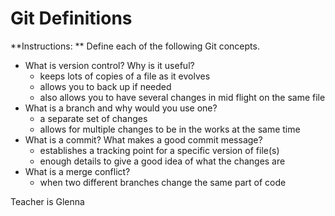 # Git Definitions

**Instructions: ** Define each of the following Git concepts.

* What is version control?  Why is it useful?
    - keeps lots of copies of a file as it evolves
    - allows you to back up if needed
    - also allows you to have several changes in mid flight on the same file
* What is a branch and why would you use one?
    - a separate set of changes
    - allows for multiple changes to be in the works at the same time
* What is a commit? What makes a good commit message?
    - establishes a tracking point for a specific version of file(s)
    - enough details to give a good idea of what the changes are
* What is a merge conflict?
    - when two different branches change the same part of code

Teacher is Glenna

